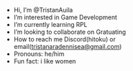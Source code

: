 - Hi, I’m @TristanAuila
- I’m interested in Game Development
- I’m currently learning RPL
- I’m looking to collaborate on Gratuating
- How to reach me Discord(hitoku) or email(tristanaradennisea@gmail.com)
- Pronouns: he/him
- Fun fact: i like women

<!---
TristanAuila/TristanAuila is a ✨ special ✨ repository because its `README.md` (this file) appears on your GitHub profile.
You can click the Preview link to take a look at your changes.
--->
